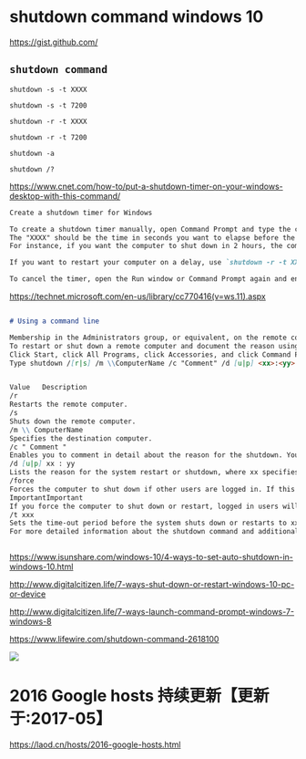 # shutdown command windows 10


https://gist.github.com/


## `shutdown command`

`shutdown -s -t XXXX`

`shutdown -s -t 7200`

`shutdown -r -t XXXX`

`shutdown -r -t 7200`
 
`shutdown -a`


`shutdown /?`
 


https://www.cnet.com/how-to/put-a-shutdown-timer-on-your-windows-desktop-with-this-command/


```md
Create a shutdown timer for Windows

To create a shutdown timer manually, open Command Prompt and type the command `shutdown -s -t XXXX`. 
The "XXXX" should be the time in seconds you want to elapse before the computer shuts down. 
For instance, if you want the computer to shut down in 2 hours, the command should look like `shutdown -s -t 7200`.

If you want to restart your computer on a delay, use `shutdown -r -t XXXX` instead.

To cancel the timer, open the Run window or Command Prompt again and enter `shutdown -a`.

```


https://technet.microsoft.com/en-us/library/cc770416(v=ws.11).aspx



```md

# Using a command line

Membership in the Administrators group, or equivalent, on the remote computer is the minimum required to complete this procedure.
To restart or shut down a remote computer and document the reason using the command line
Click Start, click All Programs, click Accessories, and click Command Prompt.
Type shutdown /[r|s] /m \\ComputerName /c "Comment" /d [u|p] <xx>:<yy> and then press ENTER.


Value   Description
/r
Restarts the remote computer.
/s
Shuts down the remote computer.
/m \\ ComputerName
Specifies the destination computer.
/c " Comment "
Enables you to comment in detail about the reason for the shutdown. You can use a maximum of 511 characters. Comments must be enclosed in quotation marks.
/d [u|p] xx : yy
Lists the reason for the system restart or shutdown, where xx specifies a major reason number from 0 through 255, and yy specifies a minor reason number from 0 through 65,535.
/force
Forces the computer to shut down if other users are logged in. If this is not used and other users are logged in to the remote computer, the computer will not shut down or restart.
ImportantImportant
If you force the computer to shut down or restart, logged in users will not have the opportunity to save their work.
/t xxx
Sets the time-out period before the system shuts down or restarts to xxx seconds. The valid range is 0-600, with a default of 30. Using the /t flag implies the /force option.
For more detailed information about the shutdown command and additional options, type shutdown /? at the command prompt.



```

https://www.isunshare.com/windows-10/4-ways-to-set-auto-shutdown-in-windows-10.html


http://www.digitalcitizen.life/7-ways-shut-down-or-restart-windows-10-pc-or-device

http://www.digitalcitizen.life/7-ways-launch-command-prompt-windows-7-windows-8

https://www.lifewire.com/shutdown-command-2618100





![](https://fthmb.tqn.com/bZdRLlKXoyHedDLjd3jWcTyT5HA=/768x0/filters:no_upscale()/about/shutdown-command-587958c65f9b584db38cff91.png)


# 2016 Google hosts 持续更新【更新于:2017-05】

https://laod.cn/hosts/2016-google-hosts.html















